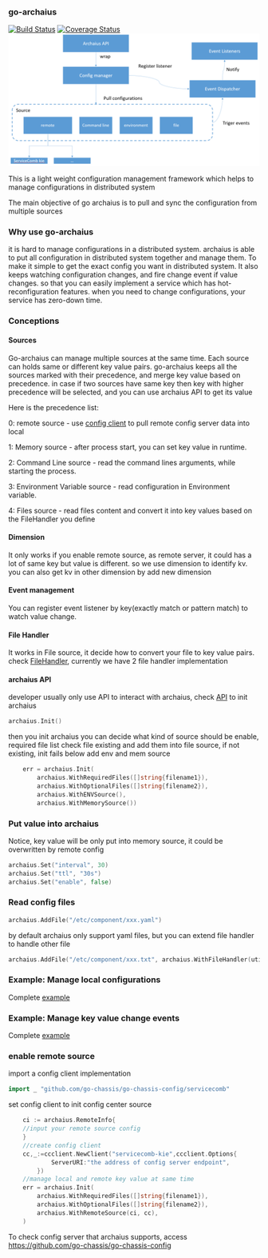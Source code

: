 ### go-archaius
[![Build Status](https://travis-ci.org/go-chassis/go-archaius.svg?branch=master)](https://travis-ci.org/go-chassis/go-archaius)
[![Coverage Status](https://coveralls.io/repos/github/go-chassis/go-archaius/badge.svg)](https://coveralls.io/github/go-chassis/go-archaius)
![](arch.PNG)

This is a light weight configuration management framework 
which helps to manage configurations in distributed system

The main objective of go archaius is to pull and sync the configuration from multiple sources 

### Why use go-archaius
it is hard to manage configurations in a distributed system. 
archaius is able to put all configuration in distributed system together and manage them.
To make it simple to get the exact config you want in distributed system.
It also keeps watching configuration changes, and fire change event if value changes. 
so that you can easily implement a service 
which has hot-reconfiguration features. 
when you need to change configurations, your service has zero-down time.

### Conceptions 
#### Sources
Go-archaius can manage multiple sources at the same time.
Each source can holds same or different key value pairs. go-archaius keeps all 
the sources marked with their precedence, and merge key value based on precedence. 
in case if two sources have same key then key with higher precedence will be selected, 
and you can use archaius API to get its value

Here is the precedence list:

0: remote source - use [config client](https://github.com/go-chassis/go-chassis-config) to pull remote config server data into local

1: Memory source - after process start, you can set key value in runtime.

2: Command Line source - read the command lines arguments, while starting the process.

3: Environment Variable source - read configuration in Environment variable.

4: Files source - read files content and convert it into key values based on the FileHandler you define

#### Dimension
It only works if you enable remote source, as remote server, 
it could has a lot of same key but value is different. so we use dimension to 
identify kv.  you can also get kv in other dimension by add new dimension

#### Event management
You can register event listener by key(exactly match or pattern match) to watch value change.

#### File Handler
It works in File source, it decide how to convert your file to key value pairs. 
check [FileHandler](source/util/file_handler.go), 
currently we have 2 file handler implementation

#### archaius API
developer usually only use API to interact with archaius, check [API](archaius.go)
to init archaius 
```go
archaius.Init()
```
then you init archaius you can decide what kind of source should be enable, 
required file list check file existing and add them into file source, if not existing, init fails
below add env and mem source 
```go
	err = archaius.Init(
		archaius.WithRequiredFiles([]string{filename1}),
		archaius.WithOptionalFiles([]string{filename2}),
		archaius.WithENVSource(),
		archaius.WithMemorySource())
```

### Put value into archaius
Notice, key value will be only put into memory source, it could be overwritten by remote config
```go
archaius.Set("interval", 30)
archaius.Set("ttl", "30s")
archaius.Set("enable", false)
```

### Read config files
```go
archaius.AddFile("/etc/component/xxx.yaml")

```
by default archaius only support yaml files, but you can extend file handler to handle other file 
```go
archaius.AddFile("/etc/component/xxx.txt", archaius.WithFileHandler(util.FileHandler(util.UseFileNameAsKeyContentAsValue))
```

### Example: Manage local configurations 
Complete [example](https://github.com/go-chassis/go-archaius/tree/master/examples/file)

### Example: Manage key value change events
Complete [example](https://github.com/go-chassis/go-archaius/tree/master/examples/event)

### enable remote source
import a config client implementation
```go
import _ "github.com/go-chassis/go-chassis-config/servicecomb"
```
set config client to init config center source
```go
	ci := archaius.RemoteInfo{
	//input your remote source config
	}
	//create config client 
	cc,_:=ccclient.NewClient("servicecomb-kie",ccclient.Options{
    		ServerURI:"the address of config server endpoint",
    	})
	//manage local and remote key value at same time
	err = archaius.Init(
		archaius.WithRequiredFiles([]string{filename1}),
		archaius.WithOptionalFiles([]string{filename2}),
		archaius.WithRemoteSource(ci, cc),
	)
```

To check config server that archaius supports, 
access https://github.com/go-chassis/go-chassis-config
